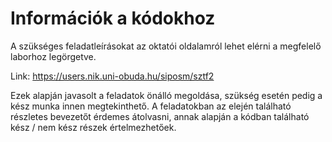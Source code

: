 # Információk a kódokhoz

A szükséges feladatleírásokat az oktatói oldalamról lehet elérni a megfelelő laborhoz legörgetve.

Link: https://users.nik.uni-obuda.hu/siposm/sztf2

Ezek alapján javasolt a feladatok önálló megoldása, szükség esetén pedig a kész munka innen megtekinthető. A feladatokban az elején található részletes bevezetőt érdemes átolvasni, annak alapján a kódban található kész / nem kész részek értelmezhetőek.
